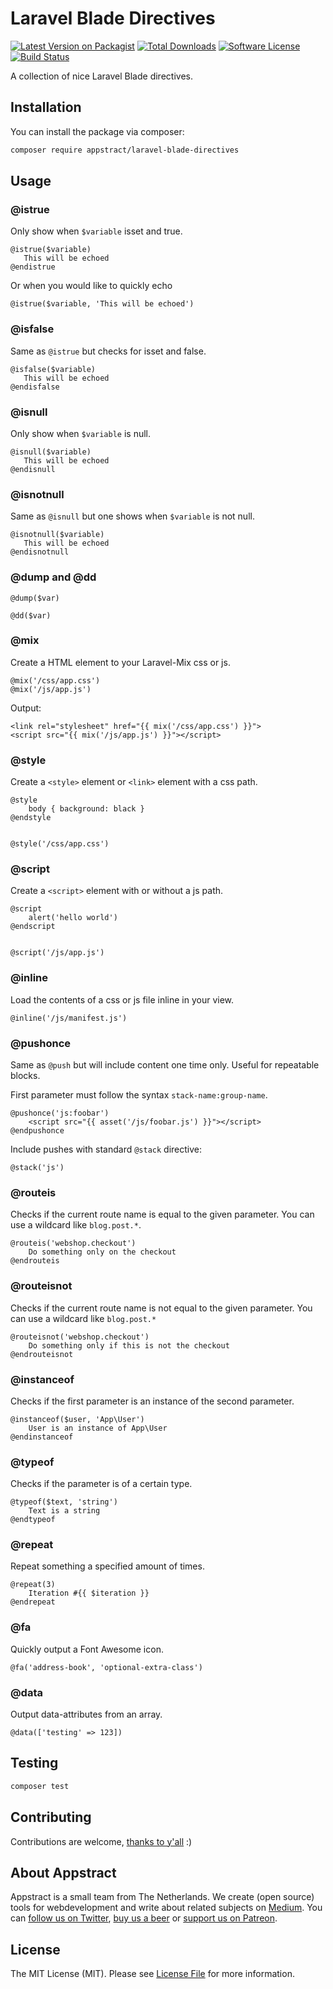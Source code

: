 # Laravel Blade Directives

[![Latest Version on Packagist](https://img.shields.io/packagist/v/appstract/laravel-blade-directives.svg?style=flat-square)](https://packagist.org/packages/appstract/laravel-blade-directives)
[![Total Downloads](https://img.shields.io/packagist/dt/appstract/laravel-blade-directives.svg?style=flat-square)](https://packagist.org/packages/appstract/laravel-blade-directives)
[![Software License](https://img.shields.io/badge/license-MIT-brightgreen.svg?style=flat-square)](LICENSE.md)
[![Build Status](https://img.shields.io/travis/appstract/laravel-blade-directives/master.svg?style=flat-square)](https://travis-ci.org/appstract/laravel-blade-directives)

A collection of nice Laravel Blade directives.

## Installation

You can install the package via composer:

```bash
composer require appstract/laravel-blade-directives
```

## Usage

### @istrue

Only show when ```$variable``` isset and true.

```blade
@istrue($variable)
   This will be echoed
@endistrue
```

Or when you would like to quickly echo

```blade
@istrue($variable, 'This will be echoed')
```

### @isfalse

Same as ```@istrue``` but checks for isset and false.

```blade
@isfalse($variable)
   This will be echoed
@endisfalse
```

### @isnull

Only show when ```$variable``` is null.

```blade
@isnull($variable)
   This will be echoed
@endisnull
```

### @isnotnull

Same as ```@isnull``` but one shows when ```$variable``` is not null.

```blade
@isnotnull($variable)
   This will be echoed
@endisnotnull
```

### @dump and @dd

```blade
@dump($var)

@dd($var)
```

### @mix

Create a HTML element to your Laravel-Mix css or js.
```blade
@mix('/css/app.css')
@mix('/js/app.js')
```
Output:

```blade
<link rel="stylesheet" href="{{ mix('/css/app.css') }}">
<script src="{{ mix('/js/app.js') }}"></script>
```

### @style

Create a ```<style>``` element or ```<link>``` element with a css path.

```blade
@style
    body { background: black }
@endstyle


@style('/css/app.css')
```

### @script

Create a ```<script>``` element with or without a js path.

```blade
@script
    alert('hello world')
@endscript


@script('/js/app.js')
```

### @inline

Load the contents of a css or js file inline in your view.

```blade
@inline('/js/manifest.js')
```


### @pushonce

Same as `@push` but will include content one time only. Useful for repeatable blocks.

First parameter must follow the syntax `stack-name:group-name`.

```blade
@pushonce('js:foobar')
    <script src="{{ asset('/js/foobar.js') }}"></script>
@endpushonce
```

Include pushes with standard `@stack` directive:

```blade
@stack('js')
```

### @routeis

Checks if the current route name is equal to the given parameter. You can use a wildcard like `blog.post.*`.

```blade
@routeis('webshop.checkout')
    Do something only on the checkout
@endrouteis
```

### @routeisnot

Checks if the current route name is not equal to the given parameter. You can use a wildcard like `blog.post.*`

```blade
@routeisnot('webshop.checkout')
    Do something only if this is not the checkout
@endrouteisnot
```

### @instanceof

Checks if the first parameter is an instance of the second parameter.

```blade
@instanceof($user, 'App\User')
    User is an instance of App\User
@endinstanceof
```

### @typeof

Checks if the parameter is of a certain type.

```blade
@typeof($text, 'string')
    Text is a string
@endtypeof
```

### @repeat

Repeat something a specified amount of times.

```blade
@repeat(3)
    Iteration #{{ $iteration }}
@endrepeat
```

### @fa

Quickly output a Font Awesome icon.

```blade
@fa('address-book', 'optional-extra-class')
```

### @data

Output data-attributes from an array.

```blade
@data(['testing' => 123])
```

## Testing

```bash
composer test
```

## Contributing

Contributions are welcome, [thanks to y'all](https://github.com/appstract/laravel-blade-directives/graphs/contributors) :)

## About Appstract

Appstract is a small team from The Netherlands. We create (open source) tools for webdevelopment and write about related subjects on [Medium](https://medium.com/appstract). You can [follow us on Twitter](https://twitter.com/teamappstract), [buy us a beer](https://www.paypal.me/teamappstract/10) or [support us on Patreon](https://www.patreon.com/appstract).

## License

The MIT License (MIT). Please see [License File](LICENSE.md) for more information.
